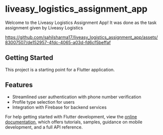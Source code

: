 # liveasy_logistics_assignment_app

Welcome to the Liveasy Logistics Assignment App!
It was done as the task assignment given by Liveasy Logistics

https://github.com/sahilsharma17/liveasy_logistics_assignment_app/assets/83007507/de152957-4fdc-4065-a03d-fd6cf5beffaf


## Getting Started

This project is a starting point for a Flutter application.

## Features

- Streamlined user authentication with phone number verification
- Profile type selection for users
- Integration with Firebase for backend services

For help getting started with Flutter development, view the
[online documentation](https://docs.flutter.dev/), which offers tutorials,
samples, guidance on mobile development, and a full API reference.

